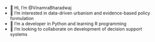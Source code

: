 - 👋 Hi, I’m @VinamraBharadwaj
- 👀 I’m interested in data-driven urbanism and evidence-based policy formulation
- 🌱 I’m a developer in Python and learning R programming
- 💞️ I’m looking to collaborate on development of decision support systems

<!---
VinamraBharadwaj/VinamraBharadwaj is a ✨ special ✨ repository because its `README.md` (this file) appears on your GitHub profile.
You can click the Preview link to take a look at your changes.
--->
